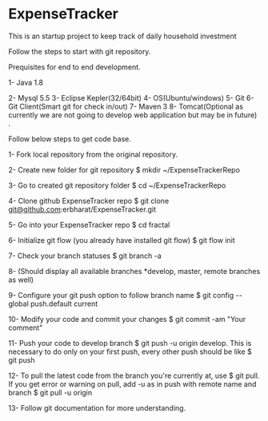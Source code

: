 # ExpenseTracker
This is an startup project to keep track of daily household investment

Follow the steps to start with git repository.

Prequisites for end to end development.

1- Java 1.8

2- Mysql 5.5
3- Eclipse Kepler(32/64bit)
4- OS(Ubuntu/windows)
5- Git
6- Git Client(Smart git for check in/out)
7- Maven 3
8- Tomcat(Optional as currently we are not going to develop web application but may be in future) .


Follow below steps to get code base.


1- Fork local repository from the original repository.

2- Create new folder for git repository $ mkdir ~/ExpenseTrackerRepo

3- Go to created git repository folder $ cd ~/ExpenseTrackerRepo

4- Clone github ExpenseTracker repo $ git clone git@github.com:erbharat/ExpenseTracker.git

5- Go into your ExpenseTracker repo $ cd fractal

6- Initialize git flow (you already have installed git flow) $ git flow init

7- Check your branch statuses $ git branch -a

8- (Should display all available branches *develop, master, remote branches as well)

9- Configure your git push option to follow branch name $ git config --global push.default current

10- Modify your code and commit your changes $ git commit -am "Your comment"

11- Push your code to develop branch $ git push -u origin develop. This is necessary to do only on your first push, every other push should be like $ git push

12- To pull the latest code from the branch you're currently at, use $ git pull. If you get error or warning on pull, add -u as in push with remote name and branch $ git pull -u origin 

13- Follow git documentation for more understanding.
